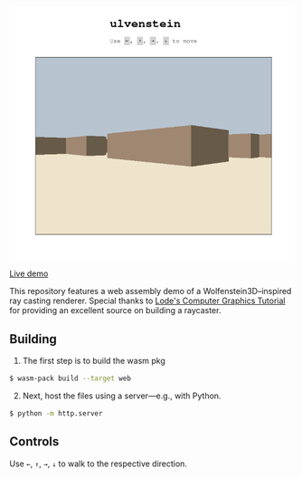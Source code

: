![Ulvenstein](docs/demo.png)


[Live demo](https://ericwoude.github.io/ulvenstein/)

This repository features a web assembly demo of a Wolfenstein3D–inspired ray casting renderer. Special thanks to [Lode's Computer Graphics Tutorial](https://lodev.org/cgtutor/raycasting.html) for providing an excellent source on building a raycaster.

## Building
1. The first step is to build the wasm pkg
```bash
$ wasm-pack build --target web
```

2. Next, host the files using a server—e.g., with Python.
```bash
$ python -m http.server
```

## Controls
Use `←`, `↑`, `→`, `↓` to walk to the respective direction.
